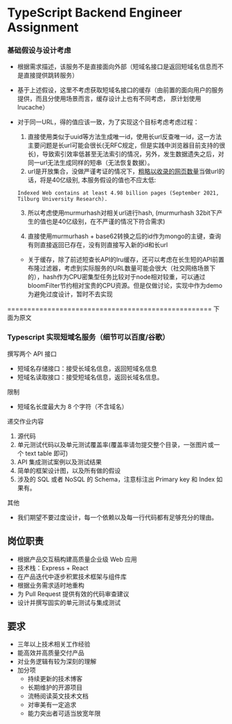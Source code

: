 # TypeScript Backend Engineer Assignment

### 基础假设与设计考虑

  * 根据需求描述，该服务不是直接面向外部（短域名接口是返回短域名信息而不是直接提供跳转服务）
  * 基于上述假设，这里不考虑获取短域名接口的缓存（由前置的面向用户的服务提供，而且分使用场景而言，缓存设计上也有不同考虑， 原计划使用lrucache）
  * 对于同一URL，得的值应该一致，为了实现这个目标考虑考虑过程：
    
    1. 直接使用类似于uuid等方法生成唯一id，使用长url反查唯一id，这一方法主要问题是长url可能会很长(无RFC规定，但是实践中浏览器目前支持的很长)，导致索引效率低甚至无法索引的情况，另外，发生数据遗失之后，对同一url无法生成同样的短串（无法恢复数据）。
    2. url是开放集合，没做严谨考证的情况下，[粗略以收录的网页数量](https://siteefy.com/how-many-websites-are-there/)当做url的话，将是40亿级别, 本服务假设的值也不应太低:
      ```
      Indexed Web contains at least 4.98 billion pages (September 2021, Tilburg University Research).
      ```
    3. 所以考虑使用murmurhash对相关url进行hash, (murmurhash 32bit下产生的值也是40亿级别，在不严谨的情况下符合需求)

    4. 直接使用murmurhash + base62转换之后的id作为mongo的主键，查询有则直接返回已存在，没有则直接写入新的id和长url
    * 关于缓存，除了前述短查长API的lru缓存，还可以考虑在长生短的API前置布隆过滤器，考虑到实际服务的URL数量可能会很大（社交网络场景下的），hash作为CPU密集型任务比较对于node相对较重，可以通过bloomFilter节约相对宝贵的CPU资源。但是仅做讨论，实现中作为demo为避免过度设计，暂时不去实现
    


===================================================
下面为原文
### Typescript 实现短域名服务（细节可以百度/谷歌）

撰写两个 API 接口

- 短域名存储接口：接受长域名信息，返回短域名信息
- 短域名读取接口：接受短域名信息，返回长域名信息。

限制

- 短域名长度最大为 8 个字符（不含域名）

递交作业内容

1. 源代码
2. 单元测试代码以及单元测试覆盖率(覆盖率请勿提交整个目录，一张图片或一个 text table 即可)
3. API 集成测试案例以及测试结果
4. 简单的框架设计图，以及所有做的假设
5. 涉及的 SQL 或者 NoSQL 的 Schema，注意标注出 Primary key 和 Index 如果有。

其他

- 我们期望不要过度设计，每一个依赖以及每一行代码都有足够充分的理由。

## 岗位职责

- 根据产品交互稿构建高质量企业级 Web 应用
- 技术栈：Express + React
- 在产品迭代中逐步积累技术框架与组件库
- 根据业务需求适时地重构
- 为 Pull Request 提供有效的代码审查建议
- 设计并撰写固实的单元测试与集成测试

## 要求

- 三年以上技术相关工作经验
- 能高效并高质量交付产品
- 对业务逻辑有较为深刻的理解
- 加分项
  - 持续更新的技术博客
  - 长期维护的开源项目
  - 流畅阅读英文技术文档
  - 对审美有一定追求
  - 能力突出者可适当放宽年限
